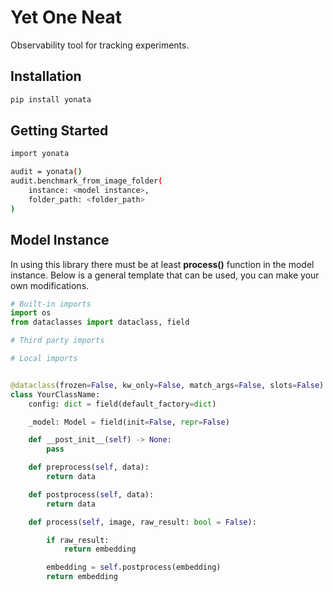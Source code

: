

# Yet One Neat
Observability tool for tracking experiments.


## Installation

```bash
pip install yonata
```

## Getting Started

```bash
import yonata

audit = yonata()
audit.benchmark_from_image_folder(
    instance: <model instance>,
    folder_path: <folder_path>
)
```

## Model Instance
In using this library there must be at least **process()** function in the model instance. Below is a general template that can be used, you can make your own modifications.

```python
# Built-in imports
import os
from dataclasses import dataclass, field

# Third party imports

# Local imports


@dataclass(frozen=False, kw_only=False, match_args=False, slots=False)
class YourClassName:
    config: dict = field(default_factory=dict)

    _model: Model = field(init=False, repr=False)

    def __post_init__(self) -> None:
        pass

    def preprocess(self, data):
        return data

    def postprocess(self, data):
        return data

    def process(self, image, raw_result: bool = False):

        if raw_result:
            return embedding

        embedding = self.postprocess(embedding)
        return embedding

```